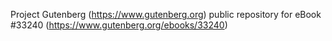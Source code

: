 Project Gutenberg (https://www.gutenberg.org) public repository for eBook #33240 (https://www.gutenberg.org/ebooks/33240)
